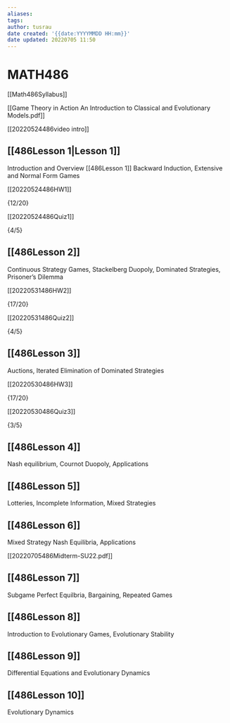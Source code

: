 ```yaml
---
aliases: 
tags:
author: tusrau
date created: '{{date:YYYYMMDD HH:mm}}'
date updated: 20220705 11:50
---
```


# MATH486

[[Math486Syllabus]]

[[Game Theory in Action An Introduction to Classical and Evolutionary Models.pdf]]

[[20220524486video intro]]

## [[486Lesson 1|Lesson 1]]

Introduction and Overview [[486Lesson 1]] Backward Induction, Extensive and Normal Form Games

[[20220524486HW1]]

{12/20}

[[20220524486Quiz1]]

{4/5}

## [[486Lesson 2]]

Continuous Strategy Games, Stackelberg Duopoly, Dominated Strategies, Prisoner’s Dilemma

[[20220531486HW2]]

{17/20}

[[20220531486Quiz2]]

{4/5}

## [[486Lesson 3]]

Auctions, Iterated Elimination of Dominated Strategies

[[20220530486HW3]]

{17/20}

[[20220530486Quiz3]]

{3/5}

## [[486Lesson 4]]

Nash equilibrium, Cournot Duopoly, Applications

## [[486Lesson 5]]

Lotteries, Incomplete Information, Mixed Strategies

## [[486Lesson 6]]

Mixed Strategy Nash Equilibria, Applications

[[20220705486Midterm-SU22.pdf]]

## [[486Lesson 7]]

Subgame Perfect Equilbria, Bargaining, Repeated Games

## [[486Lesson 8]]

Introduction to Evolutionary Games, Evolutionary Stability

## [[486Lesson 9]]

Differential Equations and Evolutionary Dynamics

## [[486Lesson 10]]

Evolutionary Dynamics
